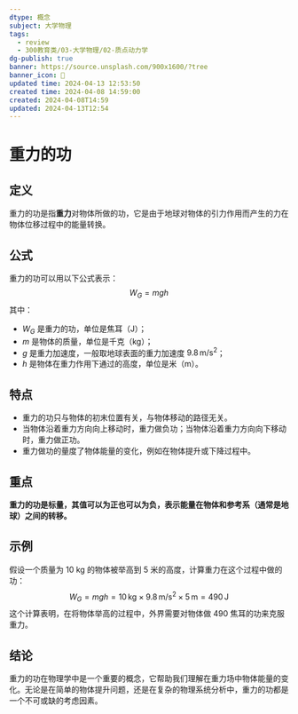 ```yaml
---
dtype: 概念
subject: 大学物理
tags:
  - review
  - 300教育类/03-大学物理/02-质点动力学
dg-publish: true
banner: https://source.unsplash.com/900x1600/?tree
banner_icon: 🧠
updated time: 2024-04-13 12:53:50
created time: 2024-04-08 14:59:00
created: 2024-04-08T14:59
updated: 2024-04-13T12:54
---
```

# 重力的功

## 定义
重力的功是指**重力**对物体所做的功，它是由于地球对物体的引力作用而产生的力在物体位移过程中的能量转换。

## 公式
重力的功可以用以下公式表示：
$$W_G = mgh$$
其中：
- $W_G$ 是重力的功，单位是焦耳（J）；
- $m$ 是物体的质量，单位是千克（kg）；
- $g$ 是重力加速度，一般取地球表面的重力加速度 $9.8 \, \text{m/s}^2$；
- $h$ 是物体在重力作用下通过的高度，单位是米（m）。

## 特点
- 重力的功只与物体的初末位置有关，与物体移动的路径无关。
- 当物体沿着重力方向向上移动时，重力做负功；当物体沿着重力方向向下移动时，重力做正功。
- 重力做功的量度了物体能量的变化，例如在物体提升或下降过程中。

## 重点
**重力的功是标量，其值可以为正也可以为负，表示能量在物体和参考系（通常是地球）之间的转移。**

## 示例
假设一个质量为 10 kg 的物体被举高到 5 米的高度，计算重力在这个过程中做的功：
$$W_G = mgh = 10 \, \text{kg} \times 9.8 \, \text{m/s}^2 \times 5 \, \text{m} = 490 \, \text{J}$$
这个计算表明，在将物体举高的过程中，外界需要对物体做 490 焦耳的功来克服重力。

## 结论
重力的功在物理学中是一个重要的概念，它帮助我们理解在重力场中物体能量的变化。无论是在简单的物体提升问题，还是在复杂的物理系统分析中，重力的功都是一个不可或缺的考虑因素。

